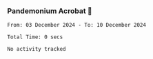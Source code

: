 ### Pandemonium Acrobat 🤸

<!--START_SECTION:waka-->

```all_time
From: 03 December 2024 - To: 10 December 2024

Total Time: 0 secs

No activity tracked
```

<!--END_SECTION:waka-->
